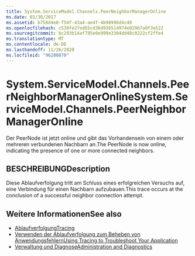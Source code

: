 ```yaml
---
title: System.ServiceModel.Channels.PeerNeighborManagerOnline
ms.date: 03/30/2017
ms.assetid: b758d4e8-f54f-43a4-ae4f-4b98996d4c40
ms.openlocfilehash: c530fe27ed65cd36d936514974e029b7a0f3e522
ms.sourcegitcommit: bc293b14af795e0e999e3304dd40c0222cf2ffe4
ms.translationtype: MT
ms.contentlocale: de-DE
ms.lasthandoff: 11/26/2020
ms.locfileid: "96280870"
---
```

# <a name="systemservicemodelchannelspeerneighbormanageronline"></a><span data-ttu-id="5d088-102">System.ServiceModel.Channels.PeerNeighborManagerOnline</span><span class="sxs-lookup"><span data-stu-id="5d088-102">System.ServiceModel.Channels.PeerNeighborManagerOnline</span></span>

<span data-ttu-id="5d088-103">Der PeerNode ist jetzt online und gibt das Vorhandensein von einem oder mehreren verbundenen Nachbarn an.</span><span class="sxs-lookup"><span data-stu-id="5d088-103">The PeerNode is now online, indicating the presence of one or more connected neighbors.</span></span>  
  
## <a name="description"></a><span data-ttu-id="5d088-104">BESCHREIBUNG</span><span class="sxs-lookup"><span data-stu-id="5d088-104">Description</span></span>  

 <span data-ttu-id="5d088-105">Diese Ablaufverfolgung tritt am Schluss eines erfolgreichen Versuchs auf, eine Verbindung für einen Nachbarn aufzubauen.</span><span class="sxs-lookup"><span data-stu-id="5d088-105">This trace occurs at the conclusion of a successful neighbor connection attempt.</span></span>  
  
## <a name="see-also"></a><span data-ttu-id="5d088-106">Weitere Informationen</span><span class="sxs-lookup"><span data-stu-id="5d088-106">See also</span></span>

- [<span data-ttu-id="5d088-107">Ablaufverfolgung</span><span class="sxs-lookup"><span data-stu-id="5d088-107">Tracing</span></span>](index.md)
- [<span data-ttu-id="5d088-108">Verwenden der Ablaufverfolgung zum Beheben von Anwendungsfehlern</span><span class="sxs-lookup"><span data-stu-id="5d088-108">Using Tracing to Troubleshoot Your Application</span></span>](using-tracing-to-troubleshoot-your-application.md)
- [<span data-ttu-id="5d088-109">Verwaltung und Diagnose</span><span class="sxs-lookup"><span data-stu-id="5d088-109">Administration and Diagnostics</span></span>](../index.md)

